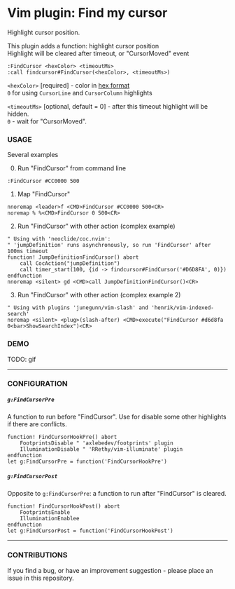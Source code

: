# Vim plugin: Find my cursor
Highlight cursor position.

This plugin adds a function: highlight cursor position  
Highlight will be cleared after timeout, or "CursorMoved" event

``` Vim Script
:FindCursor <hexColor> <timeoutMs>
:call findcursor#FindCursor(<hexColor>, <timeoutMs>)  
```

`<hexColor>` [required] -
color in [hex format](https://www.w3schools.com/colors/colors_hexadecimal.asp)  
`0` for using `CursorLine` and `CursorColumn` highlights

`<timeoutMs>` [optional, default = 0] - 
after this timeout highlight will be hidden.  
`0` - wait for "CursorMoved".  

### USAGE
Several examples

0. Run "FindCursor" from command line
``` Vim Script
:FindCursor #CC0000 500
```

1. Map "FindCursor"
``` Vim Script
nnoremap <leader>f <CMD>FindCursor #CC0000 500<CR>
noremap % %<CMD>FindCursor 0 500<CR>
```

2. Run "FindCursor" with other action (complex example)
``` Vim Script
" Using with 'neoclide/coc.nvim':
" 'jumpDefinition' runs asynchronously, so run 'FindCursor' after 100ms timeout
function! JumpDefinitionFindCursor() abort
    call CocAction("jumpDefinition")
    call timer_start(100, {id -> findcursor#FindCursor('#D6D8FA', 0)})
endfunction
nnoremap <silent> gd <CMD>call JumpDefinitionFindCursor()<CR>
```

3. Run "FindCursor" with other action (complex example 2)
``` Vim Script
" Using with plugins 'junegunn/vim-slash' and 'henrik/vim-indexed-search'
noremap <silent> <plug>(slash-after) <CMD>execute("FindCursor #d6d8fa 0<bar>ShowSearchIndex")<CR>
```


### DEMO

TODO: gif

---

### CONFIGURATION
##### `g:FindCursorPre`
A function to run before "FindCursor". Use for disable some other highlights if there are conflicts.
``` Vim Script
function! FindCursorHookPre() abort
    FootprintsDisable " 'axlebedev/footprints' plugin
    IlluminationDisable " 'RRethy/vim-illuminate' plugin
endfunction
let g:FindCursorPre = function('FindCursorHookPre')
```

##### `g:FindCursorPost`
Opposite to `g:FindCursorPre`: a function to run after "FindCursor" is cleared.
``` Vim Script
function! FindCursorHookPost() abort
    FootprintsEnable
    IlluminationEnablee
endfunction
let g:FindCursorPost = function('FindCursorHookPost')
```

---

### CONTRIBUTIONS
If you find a bug, or have an improvement suggestion -
please place an issue in this repository.
